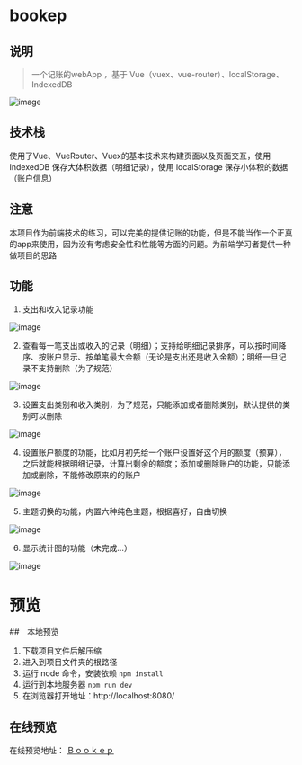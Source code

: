 # bookep

## 说明

> 一个记账的webApp ，基于 Vue（vuex、vue-router）、localStorage、IndexedDB

![image](https://github.com/undefine4080/Bookep/blob/master/images/main.png)



## 技术栈

使用了Vue、VueRouter、Vuex的基本技术来构建页面以及页面交互，使用 IndexedDB 保存大体积数据（明细记录），使用 localStorage 保存小体积的数据（账户信息）


## 注意

本项目作为前端技术的练习，可以完美的提供记账的功能，但是不能当作一个正真的app来使用，因为没有考虑安全性和性能等方面的问题。为前端学习者提供一种做项目的思路


## 功能

 1. 支出和收入记录功能
  
![image](https://github.com/undefine4080/Bookep/blob/master/images/way.png)
 


 2. 查看每一笔支出或收入的记录（明细）；支持给明细记录排序，可以按时间降序、按账户显示、按单笔最大金额（无论是支出还是收入金额）；明细一旦记录不支持删除（为了规范）
  
![image](https://github.com/undefine4080/Bookep/blob/master/images/detail.png)
 


 3. 设置支出类别和收入类别，为了规范，只能添加或者删除类别，默认提供的类别可以删除
  
![image](https://github.com/undefine4080/Bookep/blob/master/images/setting_02.png)
 


 4. 设置账户额度的功能，比如月初先给一个账户设置好这个月的额度（预算），之后就能根据明细记录，计算出剩余的额度；添加或删除账户的功能，只能添加或删除，不能修改原来的的账户
   
 ![image](https://github.com/undefine4080/Bookep/blob/master/images/setting_01.png)



 5. 主题切换的功能，内置六种纯色主题，根据喜好，自由切换
  
![image](https://github.com/undefine4080/Bookep/blob/master/images/theme.png)
  


 6. 显示统计图的功能（未完成...）
   
 ![image](https://github.com/undefine4080/Bookep/blob/master/images/chart.png)


 # 预览

##　本地预览

1. 下载项目文件后解压缩
2. 进入到项目文件夹的根路径
3. 运行 node 命令，安装依赖
    `npm install`
4. 运行到本地服务器
    `npm run dev`
5. 在浏览器打开地址：http://localhost:8080/


## 在线预览

在线预览地址： [Ｂｏｏｋｅｐ](http://www.ztf.cool/)
